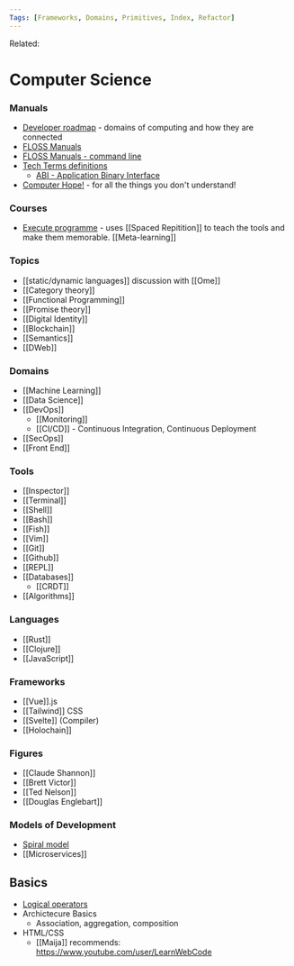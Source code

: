 ```yaml
---
Tags: [Frameworks, Domains, Primitives, Index, Refactor]
---
```

Related: 
# Computer Science

### Manuals
- [Developer roadmap](https://github.com/kamranahmedse/developer-roadmap) - domains of computing and how they are connected
- [FLOSS Manuals](http://write.flossmanuals.net/command-line/introduction/)
- [FLOSS Manuals - command line](http://archive.flossmanuals.net/command-line/)
- [Tech Terms definitions](https://techterms.com/)
	- [ABI - Application Binary Interface](https://en.wikipedia.org/wiki/Application_binary_interface)
- [Computer Hope!](https://www.computerhope.com) - for all the things you don't understand!

### Courses
- [Execute programme](https://www.executeprogram.com/) - uses [[Spaced Repitition]] to teach the tools and make them memorable. [[Meta-learning]]

### Topics
- [[static/dynamic languages]] discussion with [[Ome]]
- [[Category theory]] 
- [[Functional Programming]]
- [[Promise theory]]
- [[Digital Identity]]
- [[Blockchain]]
- [[Semantics]]
- [[DWeb]]

### Domains
- [[Machine Learning]]
- [[Data Science]]
- [[DevOps]]
	- [[Monitoring]]
	- [[CI/CD]] - Continuous Integration, Continuous Deployment
- [[SecOps]]
- [[Front End]]

### Tools
- [[Inspector]]
- [[Terminal]]
- [[Shell]]
- [[Bash]]
- [[Fish]]
- [[Vim]]
- [[Git]]
- [[Github]]
- [[REPL]]
- [[Databases]]
	- [[CRDT]]
- [[Algorithms]]

### Languages
- [[Rust]]
- [[Clojure]]
- [[JavaScript]]

### Frameworks
- [[Vue]].js
- [[Tailwind]] CSS
- [[Svelte]] (Compiler)
- [[Holochain]]

### Figures
- [[Claude Shannon]]
- [[Brett Victor]]
- [[Ted Nelson]]
- [[Douglas Englebart]]

### Models of Development
- [Spiral model](https://en.wikipedia.org/wiki/Spiral_model)
- [[Microservices]]

## Basics
- [Logical operators](https://javascript.info/logical-operators)
- Archictecure Basics
	- Association, aggregation, composition
- HTML/CSS
	- [[Maija]] recommends: https://www.youtube.com/user/LearnWebCode